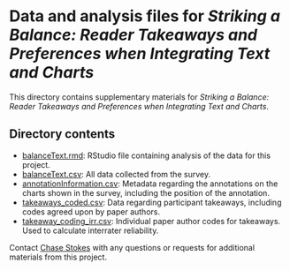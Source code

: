 # Data and analysis files for _Striking a Balance: Reader Takeaways and Preferences when Integrating Text and Charts_

This directory contains supplementary materials for _Striking a Balance: Reader Takeaways and Preferences when Integrating Text and Charts_.

## Directory contents

* [balanceText.rmd](balanceText.rmd): RStudio file containing analysis of the data for this project. 
* [balanceText.csv](balanceText.csv): All data collected from the survey. 
* [annotationInformation.csv](annotationInformation.csv): Metadata regarding the annotations on the charts shown in the survey, including the position of the annotation.
* [takeaways_coded.csv](takeaways_coded.csv): Data regarding participant takeaways, including codes agreed upon by paper authors.
* [takeaway_coding_irr.csv](takeaway_coding_irr.csv): Individual paper author codes for takeaways. Used to calculate interrater reliability.


Contact [Chase Stokes](mailto:cstokes@ischool.berkeley.edu) with any questions or requests for additional materials from this project.
